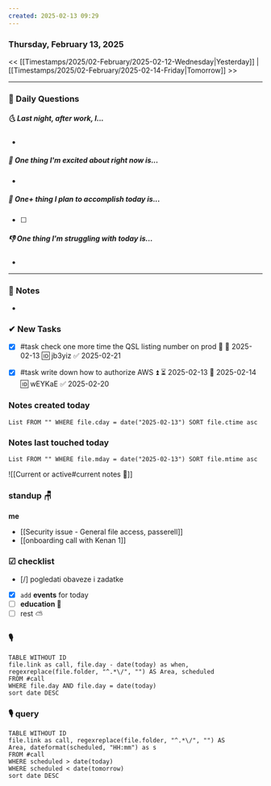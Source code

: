 ```yaml
---
created: 2025-02-13 09:29
---
```

### Thursday, February 13, 2025

<< [[Timestamps/2025/02-February/2025-02-12-Wednesday|Yesterday]] | [[Timestamps/2025/02-February/2025-02-14-Friday|Tomorrow]] >>

---
### 📅 Daily Questions
##### 🌜 **Last night, after work, I...**
- 

##### 🙌 **One thing I'm excited about right now is...**
- 

##### 🚀 **One+ thing I plan to accomplish today is...**
- [ ] 

##### 👎 **One thing I'm struggling with today is...**
- 

---
### 📝 Notes
- 
### ✔ New Tasks
- [x] #task check one more time the QSL listing number on prod 🔼 📅 2025-02-13 🆔 jb3yiz ✅ 2025-02-21
- [x] #task write down how to authorize AWS ⏫ ⏳ 2025-02-13 📅 2025-02-14 🆔 wEYKaE ✅ 2025-02-20


### Notes created today
```dataview
List FROM "" WHERE file.cday = date("2025-02-13") SORT file.ctime asc
```

### Notes last touched today
```dataview
List FROM "" WHERE file.mday = date("2025-02-13") SORT file.mtime asc
`````

![[Current or active#current notes 📓]]

### standup 🪑
**me**
- [[Security issue - General file access, passerell]]
- [[onboarding call with Kenan 1]]
### ☑ checklist
- [/] pogledati  obaveze i zadatke
- [x] `add` **events** for today
- [ ] **education 🎒**
- [ ] rest ⛅ 

### 🎙
```dataview
TABLE WITHOUT ID
file.link as call, file.day - date(today) as when, regexreplace(file.folder, "^.*\/", "") AS Area, scheduled
FROM #call
WHERE file.day AND file.day = date(today)
sort date DESC
```


### 🎙 query
```dataview
TABLE WITHOUT ID
file.link as call, regexreplace(file.folder, "^.*\/", "") AS Area, dateformat(scheduled, "HH:mm") as s
FROM #call
WHERE scheduled > date(today)
WHERE scheduled < date(tomorrow)
sort date DESC
```
